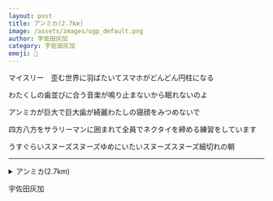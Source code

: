 ```yaml
---
layout: post
title: アンミカ(2.7km)
image: /assets/images/ogp_default.png
author: 宇佐田灰加
category: 宇佐田灰加
emoji: 🐰
---
```


<div class="tanka-area"><div class="tanka">
<p>マイスリー　歪む世界に羽ばたいてスマホがどんどん円柱になる</p>
<p>わたくしの歯並びに合う音楽が鳴り止まないから眠れないのよ</p>
<p>アンミカが巨大で巨大歯が綺麗わたしの寝顔をみつめないで</p>
<p>四方八方をサラリーマンに囲まれて全員でネクタイを締める練習をしています</p>
<p>うすぐらいスヌーズスヌーズゆめにいたいスヌーズスヌーズ細切れの朝</p></div></div>

---

<details><summary>アンミカ(2.7km)</summary>
マイスリー　歪む世界に羽ばたいてスマホがどんどん円柱になる<br />
わたくしの歯並びに合う音楽が鳴り止まないから眠れないのよ<br />
アンミカが巨大で巨大歯が綺麗わたしの寝顔をみつめないで<br />
四方八方をサラリーマンに囲まれて全員でネクタイを締める練習をしています<br />
うすぐらいスヌーズスヌーズゆめにいたいスヌーズスヌーズ細切れの朝<br />
<br />
</details>

宇佐田灰加
